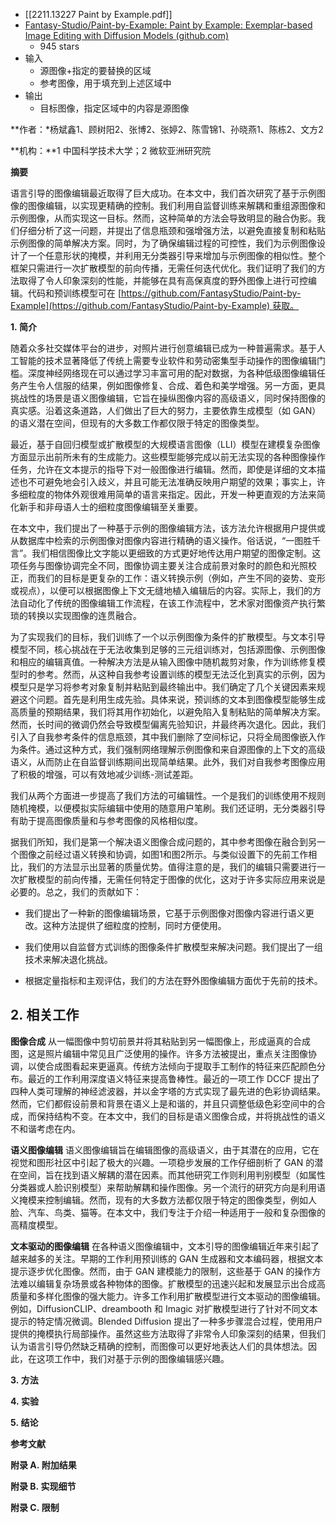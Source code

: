 - [[2211.13227 Paint by Example.pdf]]
- [Fantasy-Studio/Paint-by-Example: Paint by Example: Exemplar-based Image Editing with Diffusion Models (github.com)](https://github.com/Fantasy-Studio/Paint-by-Example)
	- 945 stars
- 输入
	- 源图像+指定的要替换的区域
	- 参考图像，用于填充到上述区域中
- 输出
	- 目标图像，指定区域中的内容是源图像

**作者：*杨斌鑫1、顾树阳2、张博2、张婷2、陈雪锦1、孙晓燕1、陈栋2、文方2

**机构：**1 中国科学技术大学；2 微软亚洲研究院

**摘要**

语言引导的图像编辑最近取得了巨大成功。在本文中，我们首次研究了基于示例图像的图像编辑，以实现更精确的控制。我们利用自监督训练来解耦和重组源图像和示例图像，从而实现这一目标。然而，这种简单的方法会导致明显的融合伪影。我们仔细分析了这一问题，并提出了信息瓶颈和强增强方法，以避免直接复制和粘贴示例图像的简单解决方案。同时，为了确保编辑过程的可控性，我们为示例图像设计了一个任意形状的掩模，并利用无分类器引导来增加与示例图像的相似性。整个框架只需进行一次扩散模型的前向传播，无需任何迭代优化。我们证明了我们的方法取得了令人印象深刻的性能，并能够在具有高保真度的野外图像上进行可控编辑。代码和预训练模型可在 [https://github.com/FantasyStudio/Paint-by-Example](https://github.com/FantasyStudio/Paint-by-Example) 获取。

**1. 简介**

随着众多社交媒体平台的进步，对照片进行创意编辑已成为一种普遍需求。基于人工智能的技术显著降低了传统上需要专业软件和劳动密集型手动操作的图像编辑门槛。深度神经网络现在可以通过学习丰富可用的配对数据，为各种低级图像编辑任务产生令人信服的结果，例如图像修复、合成、着色和美学增强。另一方面，更具挑战性的场景是语义图像编辑，它旨在操纵图像内容的高级语义，同时保持图像的真实感。沿着这条道路，人们做出了巨大的努力，主要依靠生成模型（如 GAN）的语义潜在空间，但现有的大多数工作都仅限于特定的图像类型。

最近，基于自回归模型或扩散模型的大规模语言图像（LLI）模型在建模复杂图像方面显示出前所未有的生成能力。这些模型能够完成以前无法实现的各种图像操作任务，允许在文本提示的指导下对一般图像进行编辑。然而，即使是详细的文本描述也不可避免地会引入歧义，并且可能无法准确反映用户期望的效果；事实上，许多细粒度的物体外观很难用简单的语言来指定。因此，开发一种更直观的方法来简化新手和非母语人士的细粒度图像编辑至关重要。

在本文中，我们提出了一种基于示例的图像编辑方法，该方法允许根据用户提供或从数据库中检索的示例图像对图像内容进行精确的语义操作。俗话说，“一图胜千言”。我们相信图像比文字能以更细致的方式更好地传达用户期望的图像定制。这项任务与图像协调完全不同，图像协调主要关注合成前景对象时的颜色和光照校正，而我们的目标是更复杂的工作：语义转换示例（例如，产生不同的姿势、变形或视点），以便可以根据图像上下文无缝地植入编辑后的内容。实际上，我们的方法自动化了传统的图像编辑工作流程，在该工作流程中，艺术家对图像资产执行繁琐的转换以实现图像的连贯融合。

为了实现我们的目标，我们训练了一个以示例图像为条件的扩散模型。与文本引导模型不同，核心挑战在于无法收集到足够的三元组训练对，包括源图像、示例图像和相应的编辑真值。一种解决方法是从输入图像中随机裁剪对象，作为训练修复模型时的参考。然而，从这种自我参考设置训练的模型无法泛化到真实的示例，因为模型只是学习将参考对象复制并粘贴到最终输出中。我们确定了几个关键因素来规避这个问题。首先是利用生成先验。具体来说，预训练的文本到图像模型能够生成高质量的预期结果，我们将其用作初始化，以避免陷入复制粘贴的简单解决方案。然而，长时间的微调仍然会导致模型偏离先验知识，并最终再次退化。因此，我们引入了自我参考条件的信息瓶颈，其中我们删除了空间标记，只将全局图像嵌入作为条件。通过这种方式，我们强制网络理解示例图像和来自源图像的上下文的高级语义，从而防止在自监督训练期间出现简单结果。此外，我们对自我参考图像应用了积极的增强，可以有效地减少训练-测试差距。

我们从两个方面进一步提高了我们方法的可编辑性。一个是我们的训练使用不规则随机掩模，以便模拟实际编辑中使用的随意用户笔刷。我们还证明，无分类器引导有助于提高图像质量和与参考图像的风格相似度。

据我们所知，我们是第一个解决语义图像合成问题的，其中参考图像在融合到另一个图像之前经过语义转换和协调，如图1和图2所示。与类似设置下的先前工作相比，我们的方法显示出显著的质量优势。值得注意的是，我们的编辑只需要进行一次扩散模型的前向传播，无需任何特定于图像的优化，这对于许多实际应用来说是必要的。总之，我们的贡献如下：

- 我们提出了一种新的图像编辑场景，它基于示例图像对图像内容进行语义更改。这种方法提供了细粒度的控制，同时方便使用。
    
- 我们使用以自监督方式训练的图像条件扩散模型来解决问题。我们提出了一组技术来解决退化挑战。
    
- 根据定量指标和主观评估，我们的方法在野外图像编辑方面优于先前的技术。
## 2. 相关工作

**图像合成** 从一幅图像中剪切前景并将其粘贴到另一幅图像上，形成逼真的合成图，这是照片编辑中常见且广泛使用的操作。许多方法被提出，重点关注图像协调，以使合成图看起来更逼真。传统方法倾向于提取手工制作的特征来匹配颜色分布。最近的工作利用深度语义特征来提高鲁棒性。最近的一项工作 DCCF 提出了四种人类可理解的神经滤波器，并以金字塔的方式实现了最先进的色彩协调结果。然而，它们都假设前景和背景在语义上是和谐的，并且只调整低级色彩空间中的合成，而保持结构不变。在本文中，我们的目标是语义图像合成，并将挑战性的语义不和谐考虑在内。

**语义图像编辑** 语义图像编辑旨在编辑图像的高级语义，由于其潜在的应用，它在视觉和图形社区中引起了极大的兴趣。一项稳步发展的工作仔细剖析了 GAN 的潜在空间，旨在找到语义解耦的潜在因素。而其他研究工作则利用判别模型（如属性分类器或人脸识别模型）来帮助解耦和操作图像。另一个流行的研究方向是利用语义掩模来控制编辑。然而，现有的大多数方法都仅限于特定的图像类型，例如人脸、汽车、鸟类、猫等。在本文中，我们专注于介绍一种适用于一般和复杂图像的高精度模型。

**文本驱动的图像编辑** 在各种语义图像编辑中，文本引导的图像编辑近年来引起了越来越多的关注。早期的工作利用预训练的 GAN 生成器和文本编码器，根据文本提示逐步优化图像。然而，由于 GAN 建模能力的限制，这些基于 GAN 的操作方法难以编辑复杂场景或各种物体的图像。扩散模型的迅速兴起和发展显示出合成高质量和多样化图像的强大能力。许多工作利用扩散模型进行文本驱动的图像编辑。例如，DiffusionCLIP、dreambooth 和 Imagic 对扩散模型进行了针对不同文本提示的特定情况微调。Blended Diffusion 提出了一种多步骤混合过程，使用用户提供的掩模执行局部操作。虽然这些方法取得了非常令人印象深刻的结果，但我们认为语言引导仍然缺乏精确的控制，而图像可以更好地表达人们的具体想法。因此，在这项工作中，我们对基于示例的图像编辑感兴趣。

**3. 方法**

**4. 实验**

**5. 结论**

**参考文献**

**附录 A. 附加结果**

**附录 B. 实现细节**

**附录 C. 限制**
